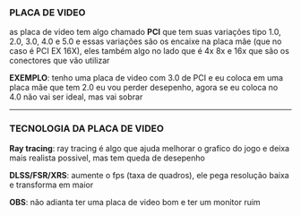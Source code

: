 ### PLACA DE VIDEO

as placa de video tem algo chamado **PCI** que tem suas variações tipo 1.0, 2.0, 3.0, 4.0 e 5.0 e essas variações são os encaixe na placa mãe (que no caso é PCI EX 16X), eles também algo no lado que é 4x 8x e 16x que são os conectores que vão utilizar

**EXEMPLO**: tenho uma placa de video com 3.0 de PCI e eu coloca em uma placa mãe que tem 2.0 eu vou perder desepenho, agora se eu coloca no 4.0 não vai ser ideal, mas vai sobrar

--- 

### TECNOLOGIA DA PLACA DE VIDEO

**Ray tracing**: ray tracing é algo que ajuda melhorar o grafico do jogo e deixa mais realista possivel, mas tem queda de desepenho

**DLSS/FSR/XRS**: aumente o fps (taxa de quadros), ele pega resolução baixa e transforma em maior

**OBS**: não adianta ter uma placa de video bom e ter um monitor ruim

